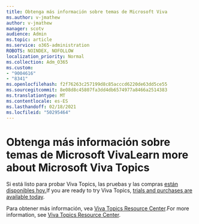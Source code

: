 ```yaml
---
title: Obtenga más información sobre temas de Microsoft Viva
ms.author: v-jmathew
author: v-jmathew
manager: scotv
audience: Admin
ms.topic: article
ms.service: o365-administration
ROBOTS: NOINDEX, NOFOLLOW
localization_priority: Normal
ms.collection: Adm_O365
ms.custom:
- "9004616"
- "8341"
ms.openlocfilehash: f2f76263c257199d8c85acccd6220de63dd5ce55
ms.sourcegitcommit: 8e08d8c45807fa3dd4db6574977a8466a2514383
ms.translationtype: MT
ms.contentlocale: es-ES
ms.lasthandoff: 02/18/2021
ms.locfileid: "50295464"
---
```

# <a name="learn-more-about-microsoft-viva-topics"></a><span data-ttu-id="53b80-102">Obtenga más información sobre temas de Microsoft Viva</span><span class="sxs-lookup"><span data-stu-id="53b80-102">Learn more about Microsoft Viva Topics</span></span>

<span data-ttu-id="53b80-103">Si está listo para probar Viva Topics, las pruebas y las compras [están disponibles hoy.](https://aka.ms/BuyVivaTopics)</span><span class="sxs-lookup"><span data-stu-id="53b80-103">If you are ready to try Viva Topics, [trials and purchases are available today](https://aka.ms/BuyVivaTopics).</span></span>

<span data-ttu-id="53b80-104">Para obtener más información, vea [Viva Topics Resource Center](https://aka.ms/viva/topics/resources).</span><span class="sxs-lookup"><span data-stu-id="53b80-104">For more information, see [Viva Topics Resource Center](https://aka.ms/viva/topics/resources).</span></span>

